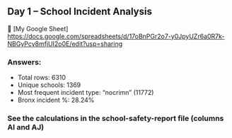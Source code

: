 ## Day 1 – School Incident Analysis

🔗 [My Google Sheet]
https://docs.google.com/spreadsheets/d/17oBnPGr2o7-y0JpyUZr6a0R7k-NBGyPcy8mfjUI2o0E/edit?usp=sharing

### Answers:					
- Total rows: 6310					
- Unique schools: 1369					
- Most frequent incident type: “nocrimn” (11772)					
- Bronx incident %: 28.24%					
### See the calculations in the school-safety-report file (columns AI and AJ)					
